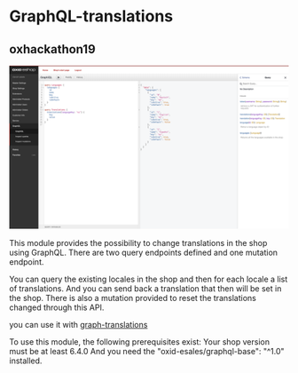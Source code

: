 # GraphQL-translations

## oxhackathon19

![Alt text](out/pictures/screenshot.png?raw=true "GraphqQL-Translations")

This module provides the possibility to change translations
in the shop using GraphQL. There are two query endpoints defined
and one mutation endpoint.

You can query the existing locales in the shop and then for each
locale a list of translations. And you can send back a translation
that then will be set in the shop. There is also a mutation provided
to reset the translations changed through this API.

you can use it with [graph-translations](https://github.com/OXIDprojects/GraphQL-translations)

To use this module, the following prerequisites exist: Your shop
version must be at least 6.4.0 And you need the "oxid-esales/graphql-base": "^1.0"
installed.
